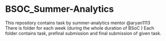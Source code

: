 # BSOC_Summer-Analytics
This repository contains task by summer-analytics mentor @aryan1113
There is folder for each week (during the whole duration of BSoC )
Each folder contains task, prefinal submission and final submission of given task.
